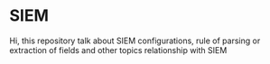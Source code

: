 # SIEM
Hi, this repository talk about SIEM configurations, rule of parsing or extraction of fields and other topics relationship with SIEM
